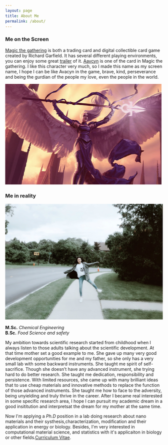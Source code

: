 ```yaml
---
layout: page
title: About Me
permalink: /about/
---
```

### Me on the Screen
[Magic the gathering](https://en.wikipedia.org/wiki/Magic:_The_Gathering) is both a trading card and digital collectible card game created by Richard Garfield. It has several different playing environments, you can enjoy some great [trailer](https://www.youtube.com/watch?v=ZOcCTSL7dmw&list=PLE80E6ECBCC4D51B4) of it.  [Aavcyn](https://mtg.gamepedia.com/Avacyn) is one of the card in Magic the gathering. I like this character very much, so I made this name as my screen name, I hope I can be like Avacyn in the game, brave, kind, perseverance and being the gurdian of the people my love, even the people in the world. <br />

![avacyn1](/assets/img/posts/avacyn1.jpg)

### Me in reality

![me](/assets/img/posts/ME1.jpg) <br />

**M.Sc.** *Chemical Engineering* <br />
**B.Sc.** *Food Science and safety* <br />

My ambition towards scientific research started from childhood when I always listen to those adults talking about the scientific  development. At that time mother set a good example to me.
She gave up many very good development opportunities for me and my father, so she only has a very small lab with some backward instruments. She taught me spirit of self-sacrifice.
Though she doesn’t have any advanced instrument, she trying hard to do better research. She taught me dedication, responsibility and persistence.
With limited resources, she came up with many brilliant ideas that to use cheap materials and innovative methods to replace the function of those advanced instruments. She taught me how to face to the adversity, being unyielding and truly thrive in the career.
After I became real interested in some specific research area, I hope I can pursuit my academic dream in a good insititution and interpretsat the dream for my mother at the same time.

Now I'm applying a *Ph.D* position in a lab doing research about nano materials and their systhesis,characterization, modification and their application in energy or biology. Besides, I'm very interested in computational material science, and statistics with it's applicaiton in biology or other fields.[Curriculum Vitae](/assets/img/docs/jia-wang-cv.pdf).
